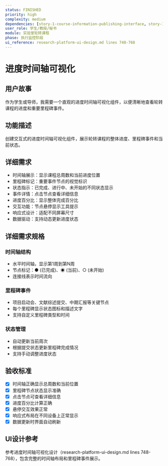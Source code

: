 ```yaml
---
status: FINISHED
priority: high
complexity: medium
dependencies: [story-1-course-information-publishing-interface, story-10-progress-tracking-kanban]
user_role: 学生/教授/秘书
module: 实验室轮转课程
phase: 执行监控阶段
ui_reference: research-platform-ui-design.md lines 748-768
---
```


# 进度时间轴可视化

## 用户故事
作为学生或导师，我需要一个直观的进度时间轴可视化组件，以便清晰地查看轮转课程的进度和重要里程碑事件。

## 功能描述
创建交互式的进度时间轴可视化组件，展示轮转课程的整体进度、里程碑事件和当前状态。

## 详细需求
- 时间轴展示：显示课程总周数和当前进度位置
- 里程碑标记：重要事件节点的视觉标识
- 状态指示：已完成、进行中、未开始的不同状态显示
- 事件详情：点击节点查看详细信息
- 进度百分比：显示整体完成百分比
- 交互功能：节点悬停显示工具提示
- 响应式设计：适配不同屏幕尺寸
- 数据驱动：支持动态更新进度状态

## 详细需求规格
### 时间轴结构
- 水平时间轴，显示第1周到第N周
- 节点标记：● (已完成)、◉ (当前)、○ (未开始)
- 连接线表示时间流向

### 里程碑事件
- 项目启动会、文献综述提交、中期汇报等关键节点
- 每个里程碑显示状态图标和描述文字
- 支持自定义里程碑类型和时间

### 状态管理
- 自动更新当前周次
- 根据提交状态更新里程碑完成情况
- 支持手动调整进度状态

## 验收标准
- [x] 时间轴正确显示总周数和当前位置
- [x] 里程碑节点状态显示准确
- [x] 点击节点可查看详细信息
- [x] 进度百分比计算正确
- [x] 悬停交互效果正常
- [x] 响应式布局在不同设备上正常显示
- [x] 数据更新时界面自动刷新

## UI设计参考
参考进度时间轴可视化设计（research-platform-ui-design.md lines 748-768），包含完整的时间轴布局和里程碑事件展示。